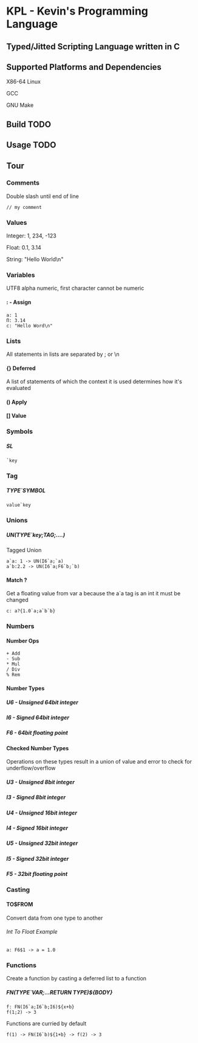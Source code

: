 # KPL - Kevin's Programming Language

## Typed/Jitted Scripting Language written in C

## Supported Platforms and Dependencies

X86-64 Linux

GCC

GNU Make

## Build TODO

## Usage TODO

## Tour

### Comments

Double slash until end of line

```
// my comment
```

### Values

Integer: 1, 234, -123

Float: 0.1, 3.14

String: "Hello World\n"

### Variables

UTF8 alpha numeric, first character cannot be numeric

#### : - Assign

```
a: 1
Π: 3.14
c: "Hello Word\n"
```

### Lists

All statements in lists are separated by ; or \n

#### {} Deferred

A list of statements of which the context it is used determines how it's evaluated

#### () Apply

#### [] Value

### Symbols

##### SL

```
`key
```

### Tag

##### TYPE\`SYMBOL

```
value`key
```

### Unions

##### UN(TYPE`key;TAG;....)

Tagged Union

```
a`a: 1 -> UN(I6`a;`a)
a`b:2.2 -> UN(I6`a;F6`b;`b)
```

#### Match ?

Get a floating value from var a because the a\`a tag is an int it must be changed

```
c: a?{1.0`a;a`b`b}
```

### Numbers

#### Number Ops

```
+ Add
- Sub
* Mul
/ Div
% Rem
```

#### Number Types

##### U6 - Unsigned 64bit integer

##### I6 - Signed 64bit integer

##### F6 - 64bit floating point

#### Checked Number Types

Operations on these types result in a union of value and error to check for underflow/overflow

##### U3 - Unsigned 8bit integer

##### I3 - Signed 8bit integer

##### U4 - Unsigned 16bit integer

##### I4 - Signed 16bit integer

##### U5 - Unsigned 32bit integer

##### I5 - Signed 32bit integer

##### F5 - 32bit floating point

### Casting

#### TO$FROM

Convert data from one type to another

###### Int To Float Example

```
a: F6$1 -> a = 1.0
```

### Functions

Create a function by casting a deferred list to a function

##### FN(TYPE\`VAR;...RETURN TYPE)${BODY}

```
f: FN(I6`a;I6`b;I6)${x+b}
f(1;2) -> 3
```

Functions are curried by default

```
f(1) -> FN(I6`b)${1+b} -> f(2) -> 3
```
